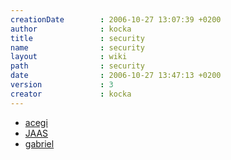 ```yaml
---
creationDate        : 2006-10-27 13:07:39 +0200 
author              : kocka 
title               : security 
name                : security 
layout              : wiki 
path                : security 
date                : 2006-10-27 13:47:13 +0200 
version             : 3 
creator             : kocka 
---
```

*   [acegi](acegi.html)
*   [JAAS](JAAS.html)
*   [gabriel](gabriel.html)


